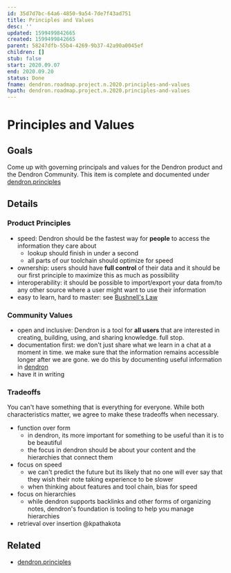 ```yaml
---
id: 35d7d7bc-64a6-4850-9a54-7de7f43ad751
title: Principles and Values
desc: ''
updated: 1599499842665
created: 1599499842665
parent: 58247dfb-55b4-4269-9b37-42a90a0045ef
children: []
stub: false
start: 2020.09.07
end: 2020.09.20
status: Done
fname: dendron.roadmap.project.n.2020.principles-and-values
hpath: dendron.roadmap.project.n.2020.principles-and-values
---
```

# Principles and Values

## Goals

Come up with governing principals and values for the Dendron product and the Dendron Community. This item is complete and documented under [dendron.principles](7fcebd7d-6411-4c9d-8baf-65629dc018a1)

## Details

### Product Principles

- speed: Dendron should be the fastest way for **people** to access the information they care about
  - lookup should finish in under a second
  - all parts of our toolchain should optimize for speed
- ownership: users should have **full control** of their data and it should be our first principle to maximize this as much as possibility
- interoperability: it should be possible to import/export your data from/to any other source where a user might want to use their information
- easy to learn, hard to master: see [Bushnell's Law
  ](https://en.wikipedia.org/wiki/Bushnell%27s_Law#:~:text=Bushnell's%20Law%20or%20Nolan's%20Law,first%20quarter%20and%20the%20hundredth.)

### Community Values

- open and inclusive: Dendron is a tool for **all users** that are interested in creating, building, using, and sharing knowledge. full stop. 
- documentation first: we don't just share what we learn in a chat at a moment in time. we make sure that the information remains accessible longer after we are gone. we do this by documenting useful information in [dendron](http://dendron.so/)
- have it in writing

### Tradeoffs

You can't have something that is everything for everyone. While both characteristics matter, we agree to make these tradeoffs when necessary. 

- function over form    
  - in dendron, its more important for something to be useful than it is to be beautiful 
  - the focus in dendron should be about your content and the hierarchies that connect them
- focus on speed
  - we can't predict the future but its likely that no one will ever say that they wish their note taking experience to be slower
  - when thinking about features and tool chain, bias for speed
- focus on hierarchies
  - while dendron supports backlinks and other forms of organizing notes, dendron's foundation is tooling to help you manage hierarchies
- retrieval over insertion @kpathakota

## Related

- [dendron.principles](7fcebd7d-6411-4c9d-8baf-65629dc018a1)
